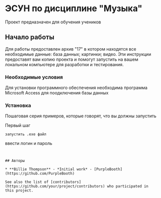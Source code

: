 ﻿# ЭСУН по дисциплине "Музыка"



Проект предназначен для обучения учеников



## Начало работы 



Для работы предоставлен архив "17" в котором находятся все необходимые данные: база данных; картинки; видео. Эти инструкции предоставят вам копию проекта и помогут запустить на вашем локальном компьютере для разработки и тестирования.


### Необходимые условия

Для установки программного обеспечения необходима программа Microsoft Access для поодключения базы данных


### Установка




Пошаговая серия примеров, которые говорят, что вы должны запустить

Первый шаг

```
запустить .exe файл
```

ввести логин и пароль

```


## Авторы

* **Billie Thompson** - *Initial work* - [PurpleBooth](https://github.com/PurpleBooth)

See also the list of [contributors](https://github.com/your/project/contributors) who participated in this project.
